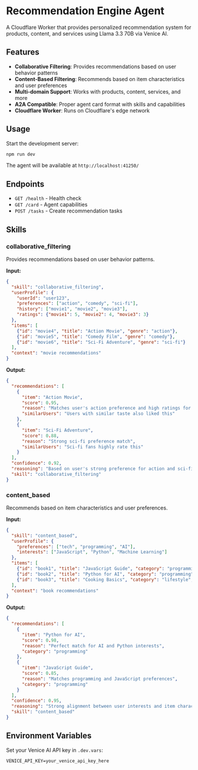 # Recommendation Engine Agent

A Cloudflare Worker that provides personalized recommendation system for products, content, and services using Llama 3.3 70B via Venice AI.

## Features
- **Collaborative Filtering**: Provides recommendations based on user behavior patterns
- **Content-Based Filtering**: Recommends based on item characteristics and user preferences
- **Multi-domain Support**: Works with products, content, services, and more
- **A2A Compatible**: Proper agent card format with skills and capabilities
- **Cloudflare Worker**: Runs on Cloudflare's edge network

## Usage

Start the development server:
```bash
npm run dev
```

The agent will be available at `http://localhost:41250/`

## Endpoints
- `GET /health` - Health check
- `GET /card` - Agent capabilities
- `POST /tasks` - Create recommendation tasks

## Skills

### collaborative_filtering
Provides recommendations based on user behavior patterns.

**Input:**
```json
{
  "skill": "collaborative_filtering",
  "userProfile": {
    "userId": "user123",
    "preferences": ["action", "comedy", "sci-fi"],
    "history": ["movie1", "movie2", "movie3"],
    "ratings": {"movie1": 5, "movie2": 4, "movie3": 3}
  },
  "items": [
    {"id": "movie4", "title": "Action Movie", "genre": "action"},
    {"id": "movie5", "title": "Comedy Film", "genre": "comedy"},
    {"id": "movie6", "title": "Sci-Fi Adventure", "genre": "sci-fi"}
  ],
  "context": "movie recommendations"
}
```

**Output:**
```json
{
  "recommendations": [
    {
      "item": "Action Movie",
      "score": 0.95,
      "reason": "Matches user's action preference and high ratings for action movies",
      "similarUsers": "Users with similar taste also liked this"
    },
    {
      "item": "Sci-Fi Adventure", 
      "score": 0.88,
      "reason": "Strong sci-fi preference match",
      "similarUsers": "Sci-fi fans highly rate this"
    }
  ],
  "confidence": 0.92,
  "reasoning": "Based on user's strong preference for action and sci-fi genres with high ratings",
  "skill": "collaborative_filtering"
}
```

### content_based
Recommends based on item characteristics and user preferences.

**Input:**
```json
{
  "skill": "content_based",
  "userProfile": {
    "preferences": ["tech", "programming", "AI"],
    "interests": ["JavaScript", "Python", "Machine Learning"]
  },
  "items": [
    {"id": "book1", "title": "JavaScript Guide", "category": "programming", "tags": ["JavaScript", "web"]},
    {"id": "book2", "title": "Python for AI", "category": "programming", "tags": ["Python", "AI"]},
    {"id": "book3", "title": "Cooking Basics", "category": "lifestyle", "tags": ["cooking", "food"]}
  ],
  "context": "book recommendations"
}
```

**Output:**
```json
{
  "recommendations": [
    {
      "item": "Python for AI",
      "score": 0.98,
      "reason": "Perfect match for AI and Python interests",
      "category": "programming"
    },
    {
      "item": "JavaScript Guide",
      "score": 0.85,
      "reason": "Matches programming and JavaScript preferences",
      "category": "programming"
    }
  ],
  "confidence": 0.95,
  "reasoning": "Strong alignment between user interests and item characteristics",
  "skill": "content_based"
}
```

## Environment Variables
Set your Venice AI API key in `.dev.vars`:
```
VENICE_API_KEY=your_venice_api_key_here
```
